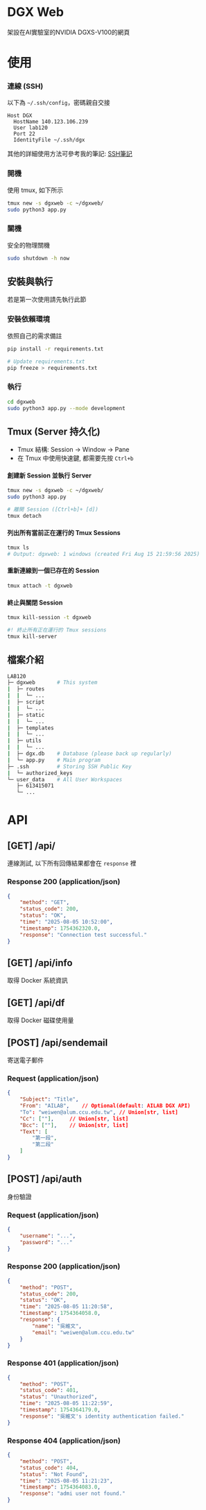 DGX Web
=======
架設在AI實驗室的NVIDIA DGXS-V100的網頁

使用
===

### 連線 (SSH)
以下為 `~/.ssh/config`，密碼親自交接

```SSH Config
Host DGX
  HostName 140.123.106.239
  User lab120
  Port 22
  IdentityFile ~/.ssh/dgx
```

其他的詳細使用方法可參考我的筆記: [SSH筆記](https://hackmd.io/@timmy90928/ssh)

### 開機
使用 tmux, 如下所示
```bash
tmux new -s dgxweb -c ~/dgxweb/
sudo python3 app.py
```

###  關機
安全的物理關機
```bash
sudo shutdown -h now 
```

安裝與執行
---------
若是第一次使用請先執行此節

### 安裝依賴環境
依照自己的需求備註

```bash
pip install -r requirements.txt

# Update requirements.txt
pip freeze > requirements.txt
```

### 執行
```bash
cd dgxweb
sudo python3 app.py --mode development
```

Tmux (Server 持久化)
-------------------
- Tmux 結構: Session -> Window -> Pane
- 在 Tmux 中使用快速鍵, 都需要先按 `Ctrl+b`

#### 創建新 Session 並執行 Server
```bash
tmux new -s dgxweb -c ~/dgxweb/
sudo python3 app.py

# 離開 Session ([Ctrl+b]+ [d])
tmux detach
```

#### 列出所有當前正在運行的 Tmux Sessions
```bash
tmux ls
# Output: dgxweb: 1 windows (created Fri Aug 15 21:59:56 2025)
```

#### 重新連線到一個已存在的 Session
```bash
tmux attach -t dgxweb
```

#### 終止與關閉 Session
```bash
tmux kill-session -t dgxweb

#! 終止所有正在運行的 Tmux sessions
tmux kill-server
```

檔案介紹
-------
```bash
LAB120
├─ dgxweb       # This system
|  ├─ routes
|  |  └─ ...
|  ├─ script
|  |  └─ ...
|  ├─ static
|  |  └─ ...
|  ├─ templates
|  |  └─ ...
|  ├─ utils
|  |  └─ ...
|  ├─ dgx.db    # Database (please back up regularly)
|  └─ app.py    # Main program
├─ .ssh         # Storing SSH Public Key
|  └─ authorized_keys
└─ user_data    # All User Workspaces
   ├─ 613415071
   └─ ...
```

API
===

[GET] /api/
-----------
連線測試, 以下所有回傳結果都會在 `response` 裡

### Response 200 (application/json)
```json
{
    "method": "GET",
    "status_code": 200,
    "status": "OK",
    "time": "2025-08-05 10:52:00",
    "timestamp": 1754362320.0,
    "response": "Connection test successful."
}
```

[GET] /api/info
---------------
取得 Docker 系統資訊

[GET] /api/df
-------------
取得 Docker 磁碟使用量


[POST] /api/sendemail
---------------------

寄送電子郵件

### Request (application/json)
```json
{
    "Subject": "Title",
    "From": "AILAB",    // Optional(default: AILAB DGX API)
    "To": "weiwen@alum.ccu.edu.tw", // Union[str, list]
    "Cc": [""],     // Union[str, list]
    "Bcc": [""],    // Union[str, list]
    "Text": [
        "第一段", 
        "第二段"
    ]
}
```

[POST] /api/auth
---------------------
身份驗證

### Request (application/json)
```json
{
    "username": "...",
    "password": "..."
}
```

### Response 200 (application/json)
```json
{
    "method": "POST",
    "status_code": 200,
    "status": "OK",
    "time": "2025-08-05 11:20:58",
    "timestamp": 1754364058.0,
    "response": {
        "name": "吳維文",
        "email": "weiwen@alum.ccu.edu.tw"
    }
}
```

### Response 401 (application/json)
```json
{
    "method": "POST",
    "status_code": 401,
    "status": "Unauthorized",
    "time": "2025-08-05 11:22:59",
    "timestamp": 1754364179.0,
    "response": "吳維文's identity authentication failed."
}
```

### Response 404 (application/json)
```json
{
    "method": "POST",
    "status_code": 404,
    "status": "Not Found",
    "time": "2025-08-05 11:21:23",
    "timestamp": 1754364083.0,
    "response": "admi user not found."
}
```